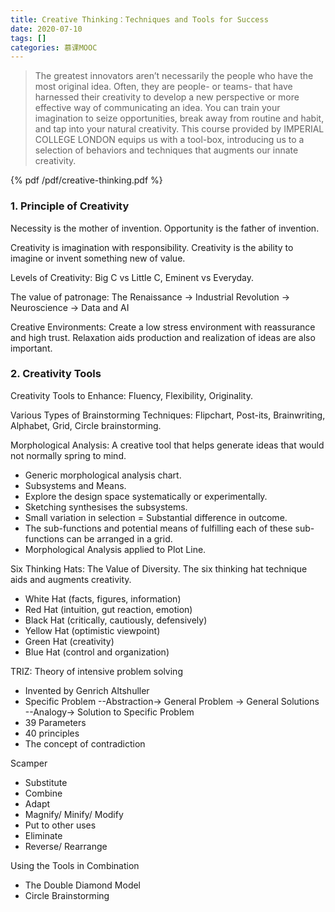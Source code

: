 ```yaml
---
title: Creative Thinking：Techniques and Tools for Success
date: 2020-07-10
tags: []
categories: 慕课MOOC
---
```


> The greatest innovators aren’t necessarily the people who have the most original idea. Often, they are people- or teams- that have harnessed their creativity to develop a new perspective or more effective way of communicating an idea. You can train your imagination to seize opportunities, break away from routine and habit, and tap into your natural creativity. This course provided by IMPERIAL COLLEGE LONDON equips us with a tool-box, introducing us to a selection of behaviors and techniques that augments our innate creativity.

<!--more-->

{% pdf /pdf/creative-thinking.pdf %}

### 1. Principle of Creativity

Necessity is the mother of invention. Opportunity is the father of invention.

Creativity is imagination with responsibility. Creativity is the ability to imagine or invent something new of value.

Levels of Creativity: Big C vs Little C, Eminent vs Everyday.

The value of patronage: The Renaissance → Industrial Revolution → Neuroscience → Data and AI

Creative Environments: Create a low stress environment with reassurance and high trust. Relaxation aids production and realization of ideas are also important.

### 2. Creativity Tools

Creativity Tools to Enhance: Fluency, Flexibility, Originality.

Various Types of Brainstorming Techniques: Flipchart, Post-its, Brainwriting, Alphabet, Grid, Circle brainstorming.

Morphological Analysis: A creative tool that helps generate ideas that would not normally spring to mind.

-   Generic morphological analysis chart.
-   Subsystems and Means.
-   Explore the design space systematically or experimentally.
-   Sketching synthesises the subsystems.
-   Small variation in selection = Substantial difference in outcome.
-   The sub-functions and potential means of fulfilling each of these sub-functions can be arranged in a grid.
-   Morphological Analysis applied to Plot Line.

Six Thinking Hats: The Value of Diversity. The six thinking hat technique aids and augments creativity.

- White Hat (facts, figures, information)
- Red Hat (intuition, gut reaction, emotion)
- Black Hat (critically, cautiously, defensively)
- Yellow Hat (optimistic viewpoint)
- Green Hat (creativity)
- Blue Hat (control and organization)

TRIZ: Theory of intensive problem solving

- Invented by Genrich Altshuller
- Specific Problem --Abstraction-> General Problem -> General Solutions --Analogy-> Solution to Specific Problem
- 39 Parameters
- 40 principles
- The concept of contradiction

Scamper

- Substitute
- Combine
- Adapt
- Magnify/ Minify/ Modify
- Put to other uses
- Eliminate
- Reverse/ Rearrange

Using the Tools in Combination

- The Double Diamond Model
- Circle Brainstorming
